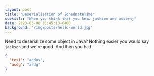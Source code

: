```yaml
---
layout: post
title: "Deserialization of ZonedDateTime"
subtitle: "When you think that you know jackson and assertj"
date: 2023-03-08 15:45:13-0400
background: '/img/posts/hello-world.jpg'
---
```


Need to deserialize some object in Java? Nothing easier you would say `jackson` and we're good. And then you had 

```json
{
  "test": "agdas",
  "asdg": "asdg"
}
```
